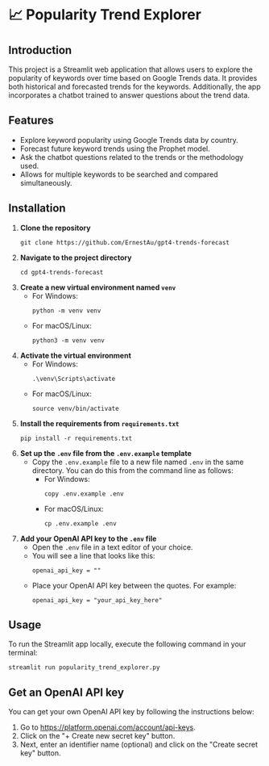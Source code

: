 
# 📈 Popularity Trend Explorer

## Introduction
This project is a Streamlit web application that allows users to explore the popularity of keywords over time based on Google Trends data. It provides both historical and forecasted trends for the keywords. Additionally, the app incorporates a chatbot trained to answer questions about the trend data.

## Features
- Explore keyword popularity using Google Trends data by country.
- Forecast future keyword trends using the Prophet model.
- Ask the chatbot questions related to the trends or the methodology used.
- Allows for multiple keywords to be searched and compared simultaneously.

## Installation
1. **Clone the repository**
   ```
   git clone https://github.com/ErnestAu/gpt4-trends-forecast 
   ```
2. **Navigate to the project directory**
   ```
   cd gpt4-trends-forecast
   ```
3. **Create a new virtual environment named `venv`**
   - For Windows:
     ```
     python -m venv venv
     ```
   - For macOS/Linux:
     ```
     python3 -m venv venv
     ```
4. **Activate the virtual environment**
   - For Windows:
     ```
     .\venv\Scripts\activate
     ```
   - For macOS/Linux:
     ```
     source venv/bin/activate
     ```
5. **Install the requirements from `requirements.txt`**
   ```
   pip install -r requirements.txt
   ```
6. **Set up the `.env` file from the `.env.example` template**
   - Copy the `.env.example` file to a new file named `.env` in the same directory. You can do this from the command line as follows:
     - For Windows:
       ```
       copy .env.example .env
       ```
     - For macOS/Linux:
       ```
       cp .env.example .env
       ```
7. **Add your OpenAI API key to the `.env` file**
   - Open the `.env` file in a text editor of your choice.
   - You will see a line that looks like this:
     ```
     openai_api_key = ""
     ```
   - Place your OpenAI API key between the quotes. For example:
     ```
     openai_api_key = "your_api_key_here"
     ```

## Usage
To run the Streamlit app locally, execute the following command in your terminal:
```
streamlit run popularity_trend_explorer.py
```

## Get an OpenAI API key
You can get your own OpenAI API key by following the instructions below:

1. Go to https://platform.openai.com/account/api-keys.
2. Click on the "+ Create new secret key" button.
3. Next, enter an identifier name (optional) and click on the "Create secret key" button.
